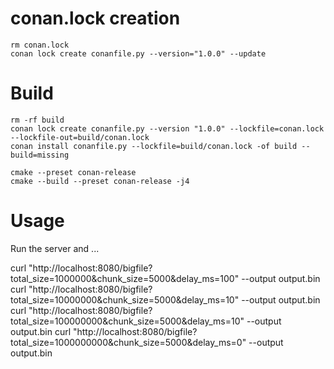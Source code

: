 # conan.lock creation

```
rm conan.lock
conan lock create conanfile.py --version="1.0.0" --update
```

# Build

```
rm -rf build
conan lock create conanfile.py --version "1.0.0" --lockfile=conan.lock --lockfile-out=build/conan.lock
conan install conanfile.py --lockfile=build/conan.lock -of build --build=missing

cmake --preset conan-release
cmake --build --preset conan-release -j4
```


# Usage

Run the server and ...

curl "http://localhost:8080/bigfile?total_size=1000000&chunk_size=5000&delay_ms=100" --output output.bin
curl "http://localhost:8080/bigfile?total_size=10000000&chunk_size=5000&delay_ms=10" --output output.bin
curl "http://localhost:8080/bigfile?total_size=100000000&chunk_size=5000&delay_ms=10" --output output.bin
curl "http://localhost:8080/bigfile?total_size=1000000000&chunk_size=5000&delay_ms=0" --output output.bin

